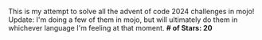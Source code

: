 This is my attempt to solve all the advent of code 2024 challenges in mojo!
Update: I'm doing a few of them in mojo, but will ultimately do them in whichever language I'm feeling at that moment. 
**\# of Stars: 20**